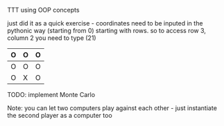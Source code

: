 TTT using OOP concepts

just did it as a quick exercise - coordinates need to be inputed in the pythonic way (starting from 0) starting with rows. so to access row 3, column 2 you need to type (21)


| O | O | O | 
|---|---|---|
| O | O | O | 
| O | X | O | 


TODO:
implement Monte Carlo

Note: you can let two computers play against each other - just instantiate the second player as a computer too
